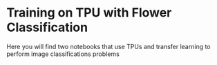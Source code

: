 # Training on TPU with Flower Classification

Here you will find two notebooks that use TPUs and transfer learning to perform image classifications problems
